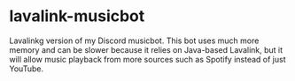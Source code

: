 # lavalink-musicbot
Lavalinkg version of my Discord musicbot. This bot uses much more memory and can be slower because it relies on Java-based Lavalink, but it will allow music playback from more sources such as Spotify instead of just YouTube.
